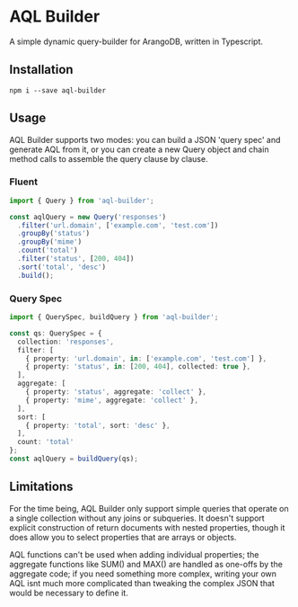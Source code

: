 # AQL Builder

A simple dynamic query-builder for ArangoDB, written in Typescript.

## Installation

`npm i --save aql-builder`

## Usage

AQL Builder supports two modes: you can build a JSON 'query spec' and generate AQL from it, or you can create a new Query object and chain method calls to assemble the query clause by clause.

### Fluent

```typescript
import { Query } from 'aql-builder';

const aqlQuery = new Query('responses')
  .filter('url.domain', ['example.com', 'test.com'])
  .groupBy('status')
  .groupBy('mime')
  .count('total')
  .filter('status', [200, 404])
  .sort('total', 'desc')
  .build();
```

### Query Spec

```typescript
import { QuerySpec, buildQuery } from 'aql-builder';

const qs: QuerySpec = {
  collection: 'responses',
  filter: [
    { property: 'url.domain', in: ['example.com', 'test.com'] },
    { property: 'status', in: [200, 404], collected: true },
  ],
  aggregate: [
    { property: 'status', aggregate: 'collect' },
    { property: 'mime', aggregate: 'collect' },
  ],
  sort: [
    { property: 'total', sort: 'desc' },
  ],
  count: 'total'
};
const aqlQuery = buildQuery(qs);
```

## Limitations

For the time being, AQL Builder only support simple queries that operate on a single collection without any joins or subqueries. It doesn't support explicit construction of return documents with nested properties, though it does allow you to select properties that are arrays or objects.

AQL functions can't be used when adding individual properties; the aggregate functions like SUM() and MAX() are handled as one-offs by the aggregate code; if you need something more complex, writing your own AQL isnt much more complicated than tweaking the complex JSON that would be necessary to define it.
